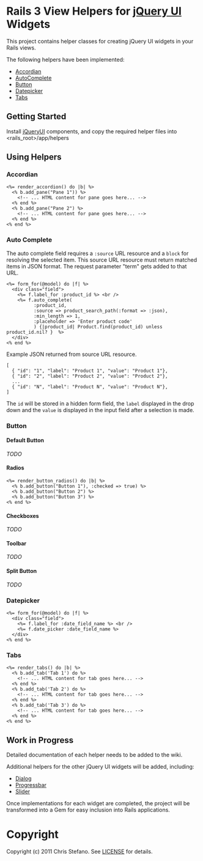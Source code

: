 # Rails 3 View Helpers for [jQuery UI](http://jqueryui.com) Widgets

This project contains helper classes for creating jQuery UI widgets in your Rails views.

The following helpers have been implemented:

* [Accordian](http://jqueryui.com/demos/accordion)
* [AutoComplete](http://jqueryui.com/demos/autocomplete)
* [Button](http://jqueryui.com/demos/button)
* [Datepicker](http://jqueryui.com/demos/datepicker)
* [Tabs](http://jqueryui.com/demos/tabs)

## Getting Started

Install [jQueryUI](http://jqueryui.com) components, and copy the required helper files into <rails_root>/app/helpers

## Using Helpers

### Accordian

    <%= render_accordion() do |b| %>
      <% b.add_pane("Pane 1")) %>
        <!-- ... HTML content for pane goes here... -->
      <% end %>
      <% b.add_pane("Pane 2") %>
        <!-- ... HTML content for pane goes here... -->
      <% end %>
    <% end %>

### Auto Complete

The auto complete field requires a `:source` URL resource and a `block` for resolving the selected item. 
This source URL resource must return matched items in JSON format. The request parameter "term" gets added to that URL.

    <%= form_for(@model) do |f| %>
      <div class="field">
        <%= f.label_for :product_id %> <br />
        <%= f.auto_complete(
              :product_id, 
              :source => product_search_path(:format => :json),
              :min_length => 1,
              :placeholder => 'Enter product code'
              ) {|product_id| Product.find(product_id) unless product_id.nil? }  %>
      </div>
    <% end %>

Example JSON returned from source URL resource.

    [
      { "id": "1", "label": "Product 1", "value": "Product 1"},
      { "id": "2", "label": "Product 2", "value": "Product 2"},
      ...
      { "id": "N", "label": "Product N", "value": "Product N"},
    ]

The `id` will be stored in a hidden form field, the `label` displayed in the drop down and the `value` is displayed 
in the input field after a selection is made.

### Button

#### Default Button

_TODO_

#### Radios

    <%= render_button_radios() do |b| %>
      <% b.add_button("Button 1"), :checked => true) %>
      <% b.add_button("Button 2") %>
      <% b.add_button("Button 3") %>
    <% end %>

#### Checkboxes

_TODO_

#### Toolbar

_TODO_

#### Split Button

_TODO_

### Datepicker

    <%= form_for(@model) do |f| %>
      <div class="field">
        <%= f.label_for :date_field_name %> <br />
        <%= f.date_picker :date_field_name %>
      </div>
    <% end %>
       
### Tabs

    <%= render_tabs() do |b| %>
      <% b.add_tab('Tab 1') do %>
        <!-- ... HTML content for tab goes here... -->
      <% end %>
      <% b.add_tab('Tab 2') do %>
        <!-- ... HTML content for tab goes here... -->
      <% end %>
      <% b.add_tab('Tab 3') do %>
        <!-- ... HTML content for tab goes here... -->
      <% end %>
    <% end %>

## Work in Progress

Detailed documentation of each helper needs to be added to the wiki.

Additional helpers for the other jQuery UI widgets will be added, including:

* [Dialog](http://jqueryui.com/demos/datepicker)
* [Progressbar](http://jqueryui.com/demos/progressbar)
* [Slider](http://jqueryui.com/demos/slider)

Once implementations for each widget are completed, the project will be transformed into a Gem for easy inclusion into Rails applications.

# Copyright
Copyright (c) 2011 Chris Stefano. 
See [LICENSE](https://github.com/virtualstaticvoid/jquery_ui_helpers/blob/master/MIT-LICENSE) for details.

